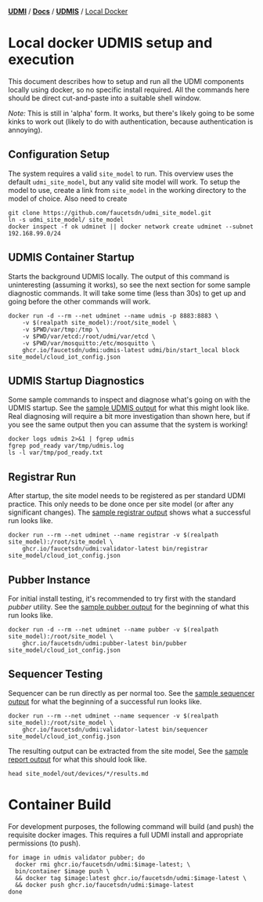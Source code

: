 [**UDMI**](../../) / [**Docs**](../) / [**UDMIS**](.) / [Local Docker](#)

# Local docker UDMIS setup and execution

This document describes how to setup and run all the UDMI components locally using docker, so no
specific install required. All the commands here should be direct cut-and-paste into a suitable
shell window.

_Note:_ This is still in 'alpha' form. It works, but there's likely going to be some kinks to work out
(likely to do with authentication, because authentication is annoying).

## Configuration Setup

The system requires a valid `site_model` to run. This overview uses the default `udmi_site_model`, but
any valid site model will work. To setup the model to use, create a link from `site_model` in the working
directory to the model of choice. Also need to create
```
git clone https://github.com/faucetsdn/udmi_site_model.git
ln -s udmi_site_model/ site_model
docker inspect -f ok udminet || docker network create udminet --subnet 192.168.99.0/24
```

## UDMIS Container Startup

Starts the background UDMIS locally. The output of this command is uninteresting (assuming
it works), so see the next section for some sample diagnostic commands. It will take some time
(less than 30s) to get up and going before the other commands will work.
```
docker run -d --rm --net udminet --name udmis -p 8883:8883 \
    -v $(realpath site_model):/root/site_model \
    -v $PWD/var/tmp:/tmp \
    -v $PWD/var/etcd:/root/udmi/var/etcd \
    -v $PWD/var/mosquitto:/etc/mosquitto \
    ghcr.io/faucetsdn/udmi:udmis-latest udmi/bin/start_local block site_model/cloud_iot_config.json
```

## UDMIS Startup Diagnostics

Some sample commands to inspect and diagnose what's going on with the UDMIS startup. See
the [sample UDMIS output](udmis_output.md) for what this might look like. Real diagnosing
will require a bit more investigation than shown here, but if you see the same output
then you can assume that the system is working!
```
docker logs udmis 2>&1 | fgrep udmis
fgrep pod_ready var/tmp/udmis.log
ls -l var/tmp/pod_ready.txt
```

## Registrar Run

After startup, the site model needs to be registered as per standard UDMI practice. This only
needs to be done once per site model (or after any significant changes). The
[sample registrar output](registrar_output.md) shows what a successful run looks like.
```
docker run --rm --net udminet --name registrar -v $(realpath site_model):/root/site_model \
    ghcr.io/faucetsdn/udmi:validator-latest bin/registrar site_model/cloud_iot_config.json
```

## Pubber Instance

For initial install testing, it's recommended to try first with the standard _pubber_ utility.
See the [sample pubber output](pubber_output.md) for the beginning of what this run looks like.

```
docker run -d --rm --net udminet --name pubber -v $(realpath site_model):/root/site_model \
    ghcr.io/faucetsdn/udmi:pubber-latest bin/pubber site_model/cloud_iot_config.json
```

## Sequencer Testing

Sequencer can be run directly as per normal too. See the [sample sequencer output](sequencer_output.md)
for what the beginning of a successful run looks like.
```
docker run --rm --net udminet --name sequencer -v $(realpath site_model):/root/site_model \
    ghcr.io/faucetsdn/udmi:validator-latest bin/sequencer site_model/cloud_iot_config.json
```

The resulting output can be extracted from the site model, See the [sample report output](report_output.md)
for what this should look like.
```
head site_model/out/devices/*/results.md 
```

# Container Build

For development purposes, the following command will build (and push) the requisite docker images. This
requires a full UDMI install and appropriate permissions (to push).
```
for image in udmis validator pubber; do
  docker rmi ghcr.io/faucetsdn/udmi:$image-latest; \
  bin/container $image push \
  && docker tag $image:latest ghcr.io/faucetsdn/udmi:$image-latest \
  && docker push ghcr.io/faucetsdn/udmi:$image-latest
done
```
